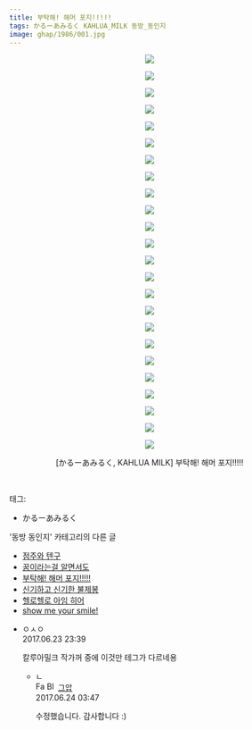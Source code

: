 ```yaml
---
title: 부탁해! 해머 포지!!!!!
tags: かるーあみるく KAHLUA_MILK 동방_동인지
image: ghap/1986/001.jpg
---
```

<div class="article">
<p style="text-align: center; clear: none; float: none;"><img src="{{ site.nasurl }}/ghap/1986/001.jpg"/></p>
<p style="text-align: center; clear: none; float: none;"><img src="{{ site.nasurl }}/ghap/1986/002.jpg"/></p>
<p style="text-align: center; clear: none; float: none;"><img src="{{ site.nasurl }}/ghap/1986/003.jpg"/></p>
<p style="text-align: center; clear: none; float: none;"><img src="{{ site.nasurl }}/ghap/1986/004.jpg"/></p>
<p style="text-align: center; clear: none; float: none;"><img src="{{ site.nasurl }}/ghap/1986/005.jpg"/></p>
<p style="text-align: center; clear: none; float: none;"><img src="{{ site.nasurl }}/ghap/1986/006.jpg"/></p>
<p style="text-align: center; clear: none; float: none;"><img src="{{ site.nasurl }}/ghap/1986/007.jpg"/></p>
<p style="text-align: center; clear: none; float: none;"><img src="{{ site.nasurl }}/ghap/1986/008.jpg"/></p>
<p style="text-align: center; clear: none; float: none;"><img src="{{ site.nasurl }}/ghap/1986/009.jpg"/></p>
<p style="text-align: center; clear: none; float: none;"><img src="{{ site.nasurl }}/ghap/1986/010.jpg"/></p>
<p style="text-align: center; clear: none; float: none;"><img src="{{ site.nasurl }}/ghap/1986/011.jpg"/></p>
<p style="text-align: center; clear: none; float: none;"><img src="{{ site.nasurl }}/ghap/1986/012.jpg"/></p>
<p style="text-align: center; clear: none; float: none;"><img src="{{ site.nasurl }}/ghap/1986/013.jpg"/></p>
<p style="text-align: center; clear: none; float: none;"><img src="{{ site.nasurl }}/ghap/1986/014.jpg"/></p>
<p style="text-align: center; clear: none; float: none;"><img src="{{ site.nasurl }}/ghap/1986/015.jpg"/></p>
<p style="text-align: center; clear: none; float: none;"><img src="{{ site.nasurl }}/ghap/1986/016.jpg"/></p>
<p style="text-align: center; clear: none; float: none;"><img src="{{ site.nasurl }}/ghap/1986/017.jpg"/></p>
<p style="text-align: center; clear: none; float: none;"><img src="{{ site.nasurl }}/ghap/1986/018.jpg"/></p>
<p style="text-align: center; clear: none; float: none;"><img src="{{ site.nasurl }}/ghap/1986/019.jpg"/></p>
<p style="text-align: center; clear: none; float: none;"><img src="{{ site.nasurl }}/ghap/1986/020.jpg"/></p>
<p style="text-align: center; clear: none; float: none;"><img src="{{ site.nasurl }}/ghap/1986/021.jpg"/></p>
<p style="text-align: center; clear: none; float: none;"><img src="{{ site.nasurl }}/ghap/1986/022.jpg"/></p>
<p style="text-align: center; clear: none; float: none;"><img src="{{ site.nasurl }}/ghap/1986/023.jpg"/></p>
<p style="text-align: center; clear: none; float: none;"><img src="{{ site.nasurl }}/ghap/1986/024.jpg"/></p>
<p style="text-align: center; clear: none; float: none;">[かるーあみるく, KAHLUA MILK] 부탁해! 해머 포지!!!!!</p>
<p><br/></p>
</div><div class="tagTrail">
<p>태그: </p>
<ul>
<li>かるーあみるく</li>
</ul>
</div><div class="another">
<p>'동방 동인지' 카테고리의 다른 글</p>
<ul>
<li><a href="/2016-09-04-ghap_1989">점주와 텐구</a></li>
<li><a href="/2016-09-04-ghap_1987">꿈이라는걸 알면서도</a></li>
<li><a href="/2016-09-04-ghap_1986">부탁해! 해머 포지!!!!!</a></li>
<li><a href="/2016-09-04-ghap_1985">신기하고 신기한 불제봉</a></li>
<li><a href="/2016-09-04-ghap_1983">헬로헬로 아임 히어</a></li>
<li><a href="/2016-09-03-ghap_1982">show me your smile!</a></li>
</ul>
</div><div class="cb_module cb_fluid">
<div class="cb_wrt cb_profile">
<div class="comment">
<ul>
<li class="cb_thumb_off" id="comment15020940">
<div class="cb_comment_area">
<div class="cb_info_area">
<div class="cb_section">
<span class="cb_nick_name">ㅇㅅㅇ</span>
</div>
<div class="cb_section">
<span class="cb_date">2017.06.23 23:39 </span>
</div>
</div>
<div class="cb_dsc_comment">
<p class="cb_dsc">
											칼루아밀크 작가꺼 중에 이것만 테그가 다르네용 
										</p>
</div>
<ul>
<li class="cb_thumb_off" id="comment15021033">
<span class="cb_bu_subnode">ㄴ</span>
<div class="cb_comment_area">
<div class="cb_info_area">
<div class="cb_section">
<span class="cb_nick_name"><img alt="Favicon of https://ghaptouhou.tistory.com" height="16" onerror="this.onerror=null;this.parentNode.removeChild(this)" src="https://ghaptouhou.tistory.com/favicon.ico" width="16"/> <img alt="BlogIcon" height="16" onerror="this.parentNode.removeChild(this)" src="https://ghaptouhou.tistory.com/index.gif" width="16"/> <a href="https://ghaptouhou.tistory.com" onclick="return openLinkInNewWindow(this)"> 그압</a><span class="tistoryProfileLayerTrigger" onclick='TistoryProfile.show(event, this, {"title":"\uc800\uae30 \uc774\uac70 \ub098\uc911\uc5d0 \uc218\uc815 \uac00\ub2a5\ud558\ub098\uc694","url":"https:\/\/ghap.tistory.com","nickname":"\uadf8\uc555","items":[]}); return false;'></span></span>
</div>
<div class="cb_section">
<span class="cb_date">2017.06.24 03:47 </span>
</div>
</div>
<div class="cb_dsc_comment">
<p class="cb_dsc">
																수정했습니다. 감사합니다 :)
															</p>
</div>
</div>
</li>
</ul>
</div></li>
</ul>
</div>
</div><!-- commentList close -->
</div>